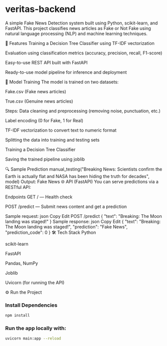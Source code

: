 ﻿# veritas-backend

A simple  Fake News Detection system built using Python, scikit-learn, and FastAPI. This project classifies news articles as Fake or Not Fake using natural language processing (NLP) and machine learning techniques.

🚀 Features
Training a Decision Tree Classifier using TF-IDF vectorization

Evaluation using classification metrics (accuracy, precision, recall, F1-score)

Easy-to-use REST API built with FastAPI

Ready-to-use model pipeline for inference and deployment

🧠 Model Training
The model is trained on two datasets:

Fake.csv (Fake news articles)

True.csv (Genuine news articles)

Steps:
Data cleaning and preprocessing (removing noise, punctuation, etc.)

Label encoding (0 for Fake, 1 for Real)

TF-IDF vectorization to convert text to numeric format

Splitting the data into training and testing sets

Training a Decision Tree Classifier

Saving the trained pipeline using joblib

🔍 Sample Prediction
manual_testing("Breaking News: Scientists confirm the Earth is actually flat and NASA has been hiding the truth for decades", model)
Output: Fake News
🌐 API (FastAPI)
You can serve predictions via a RESTful API:

Endpoints
GET / — Health check

POST /predict — Submit news content and get a prediction

Sample request:
json
Copy
Edit
POST /predict
{
  "text": "Breaking: The Moon landing was staged!"
}
Sample response:
json
Copy
Edit
{
  "text": "Breaking: The Moon landing was staged!",
  "prediction": "Fake News",
  "prediction_code": 0
}
🛠 Tech Stack
Python

scikit-learn

FastAPI

Pandas, NumPy

Joblib

Uvicorn (for running the API)

⚙️ Run the Project

### Install Dependencies

```bash
npm install
```


### Run the app locally with:

```bash
uvicorn main:app --reload
```

  


